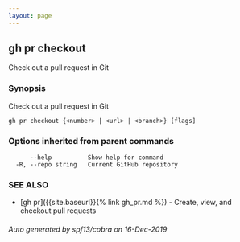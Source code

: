 ```yaml
---
layout: page
---
```


## gh pr checkout

Check out a pull request in Git

### Synopsis

Check out a pull request in Git

```
gh pr checkout {<number> | <url> | <branch>} [flags]
```

### Options inherited from parent commands

```
      --help          Show help for command
  -R, --repo string   Current GitHub repository
```

### SEE ALSO

* [gh pr]({{site.baseurl}}{% link gh_pr.md %})	 - Create, view, and checkout pull requests

###### Auto generated by spf13/cobra on 16-Dec-2019
